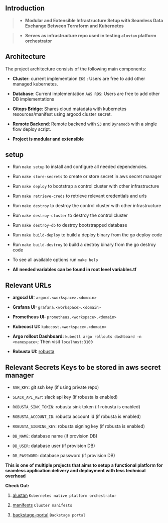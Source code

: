 
## Introduction

> - **Modular and Extensible Infrastructure Setup with Seamless Data Exchange Between Terraform and Kubernetes**

> - **Serves as infrastructure repo used in testing `alustan` platform orchestrator**


## Architecture

The project architecture consists of the following main components:

- **Cluster**: current implementaion `EKS` : Users are free to add other managed kubernetes.

- **Database**: Current implementation `AWS RDS`: Users are free to add other DB implementations

- **Gitops Bridge**: Shares cloud matadata with kubernetes resources/manifest using argocd cluster secret.

- **Remote Backend**: Remote backend with `S3` and `Dynamodb` with a single flow deploy script.

- **Project is modular and extensible**


## setup

- Run `make setup` to install and configure all needed dependencies. 

- Run `make store-secrets` to create or store secret in aws secret manager

- Run `make deploy` to bootstrap a control cluster with other infrastructure

- Run `make retrieve-creds` to retrieve relevant credentials and urls

- Run `make destroy` to destroy the control cluster with other infrastructure

- Run `make destroy-cluster` to destroy the control cluster

- Run `make destroy-db` to destroy bootstrapped database

- Run `make build-deploy` to build a deploy binary from the go deploy code

- Run `make build-destroy` to build a destroy binary from the go destroy code

- To see all available options run `make help`

- **All needed variables can be found in root level variables.tf**

## Relevant URLs

- **argocd UI:** `argocd.<workspace>.<domain>`

- **Grafana UI:** `grafana.<workspace>.<domain>`

- **Prometheus UI:** `prometheus.<workspace>.<domain>`

- **Kubecost UI:** `kubecost.<workspace>.<domain>`

- **Argo rollout Dashboard:** `kubectl argo rollouts dashboard -n <namespace>`; Then visit `localhost:3100`

- **Robusta UI:** [robusta](https://home.robusta.dev/)

## Relevant Secrets Keys to be stored in aws secret manager

- `SSH_KEY`: git ssh key (if using private repo)

- `SLACK_API_KEY`: slack api key (if robusta is enabled)
- `ROBUSTA_SINK_TOKEN`: robusta sink token (if robusta is enabled)
- `ROBUSTA_ACCOUNT_ID`: robusta account id (if robusta is enabled)
- `ROBUSTA_SIGNING_KEY`: robusta signing key (if robusta is enabled)

- `DB_NAME`: database name (if provision DB)
- `DB_USER`: database user (if provision DB)
- `DB_PASSWORD`: database password (if provision DB)



**This is one of multiple projects that aims to setup a functional platform for seamless application delivery and deployment with less technical overhead**

**Check Out:**

1. [alustan](https://github.com/alustan/alustan) `Kubernetes native platform orchestrator`

2. [manifests](https://github.com/alustan/manifests) `Cluster manifests`

4. [backstage-portal](https://github.com/alustan/backstage-portal) `Backstage portal`

